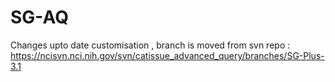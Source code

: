 SG-AQ
=====

Changes upto date customisation , branch is moved from svn repo : https://ncisvn.nci.nih.gov/svn/catissue_advanced_query/branches/SG-Plus-3.1
